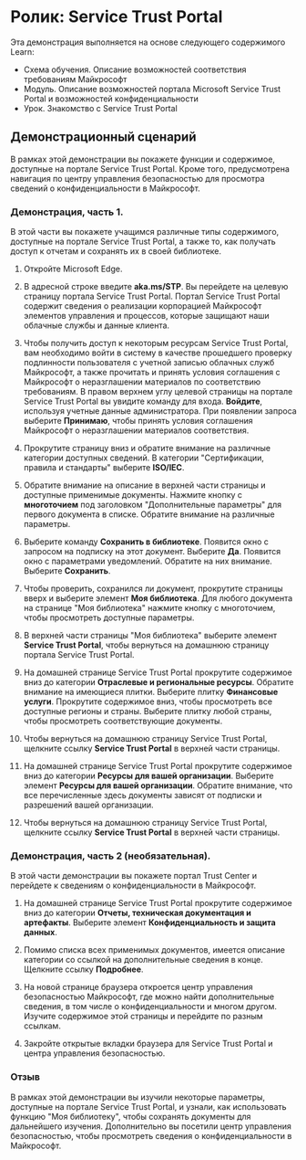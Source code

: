 <!---
---
Ролик. Заголовок: "Знакомство с Service Trust Portal" Схема обучения/Модуль/Урок: "Схема обучения. Описание возможностей управления соответствием требованиям Майкрософт; Модуль 1. Описание Service Trust Portal Майкрософт и возможностей конфиденциальности; Урок 2. Знакомство с порталом Service Trust Portal"
---
--->

# Ролик: Service Trust Portal

Эта демонстрация выполняется на основе следующего содержимого Learn:

- Схема обучения. Описание возможностей соответствия требованиям Майкрософт
- Модуль. Описание возможностей портала Microsoft Service Trust Portal и возможностей конфиденциальности
- Урок. Знакомство с Service Trust Portal

## Демонстрационный сценарий

В рамках этой демонстрации вы покажете функции и содержимое, доступные на портале Service Trust Portal. Кроме того, предусмотрена навигация по центру управления безопасностью для просмотра сведений о конфиденциальности в Майкрософт.

### Демонстрация, часть 1.

В этой части вы покажете учащимся различные типы содержимого, доступные на портале Service Trust Portal, а также то, как получать доступ к отчетам и сохранять их в своей библиотеке.

1. Откройте Microsoft Edge.

1. В адресной строке введите **aka.ms/STP**. Вы перейдете на целевую страницу портала Service Trust Portal. Портал Service Trust Portal содержит сведения о реализации корпорацией Майкрософт элементов управления и процессов, которые защищают наши облачные службы и данные клиента.

1. Чтобы получить доступ к некоторым ресурсам Service Trust Portal, вам необходимо войти в систему в качестве прошедшего проверку подлинности пользователя с учетной записью облачных служб Майкрософт, а также прочитать и принять условия соглашения с Майкрософт о неразглашении материалов по соответствию требованиям. В правом верхнем углу целевой страницы на портале Service Trust Portal вы увидите команду для входа.  **Войдите**, используя учетные данные администратора. При появлении запроса выберите **Принимаю**, чтобы принять условия соглашения Майкрософт о неразглашении материалов соответствия.

1. Прокрутите страницу вниз и обратите внимание на различные категории доступных сведений. В категории "Сертификации, правила и стандарты" выберите **ISO/IEC**.

1. Обратите внимание на описание в верхней части страницы и доступные применимые документы.  Нажмите кнопку с **многоточием** под заголовком "Дополнительные параметры" для первого документа в списке.  Обратите внимание на различные параметры.

1. Выберите команду **Сохранить в библиотеке**.  Появится окно с запросом на подписку на этот документ.  Выберите **Да**. Появится окно с параметрами уведомлений. Обратите на них внимание. Выберите **Сохранить**.

1. Чтобы проверить, сохранился ли документ, прокрутите страницы вверх и выберите элемент **Моя библиотека**.  Для любого документа на странице "Моя библиотека" нажмите кнопку с многоточием, чтобы просмотреть доступные параметры.

1. В верхней части страницы "Моя библиотека" выберите элемент **Service Trust Portal**, чтобы вернуться на домашнюю страницу портала Service Trust Portal.

1. На домашней странице Service Trust Portal прокрутите содержимое вниз до категории **Отраслевые и региональные ресурсы**.  Обратите внимание на имеющиеся плитки.  Выберите плитку **Финансовые услуги**.  Прокрутите содержимое вниз, чтобы просмотреть все доступные регионы и страны.  Выберите плитку любой страны, чтобы просмотреть соответствующие документы.

1. Чтобы вернуться на домашнюю страницу Service Trust Portal, щелкните ссылку **Service Trust Portal** в верхней части страницы.

1. На домашней странице Service Trust Portal прокрутите содержимое вниз до категории **Ресурсы для вашей организации**. Выберите элемент **Ресурсы для вашей организации**.  Обратите внимание, что все перечисленные здесь документы зависят от подписки и разрешений вашей организации.

1. Чтобы вернуться на домашнюю страницу Service Trust Portal, щелкните ссылку **Service Trust Portal** в верхней части страницы.

### Демонстрация, часть 2 (необязательная).

В этой части демонстрации вы покажете портал Trust Center и перейдете к сведениям о конфиденциальности в Майкрософт.

1. На домашней странице Service Trust Portal прокрутите содержимое вниз до категории **Отчеты, техническая документация и артефакты**. Выберите элемент **Конфиденциальность и защита данных**.  

1. Помимо списка всех применимых документов, имеется описание категории со ссылкой на дополнительные сведения в конце.  Щелкните ссылку **Подробнее**.

1. На новой странице браузера откроется центр управления безопасностью Майкрософт, где можно найти дополнительные сведения, в том числе о конфиденциальности и многом другом. Изучите содержимое этой страницы и перейдите по разным ссылкам.

1. Закройте открытые вкладки браузера для Service Trust Portal и центра управления безопасностью.

### Отзыв

В рамках этой демонстрации вы изучили некоторые параметры, доступные на портале Service Trust Portal, и узнали, как использовать функцию "Моя библиотеку", чтобы сохранять документы для дальнейшего изучения.  Дополнительно вы посетили центр управления безопасностью, чтобы просмотреть сведения о конфиденциальности в Майкрософт.
